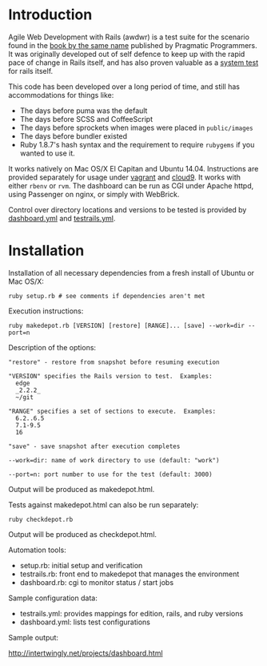 Introduction
============

Agile Web Development with Rails (awdwr) is a test suite for the scenario
found in the
[book by the same name](https://pragprog.com/titles/rails4/agile-web-development-with-rails-4th-edition) published by Pragmatic Programmers.  It was originally developed out of self defence to keep up with the rapid pace of change in Rails itself, and has also proven valuable as a [system test](https://github.com/rails/rails/blob/master/RELEASING_RAILS.md#is-sam-ruby-happy--if-not-make-him-happy) for rails itself.

This code has been developed over a long period of time, and still has
accommodations for things like:

  * The days before puma was the default
  * The days before SCSS and CoffeeScript
  * The days before sprockets when images were placed in `public/images`
  * The days before bundler existed
  * Ruby 1.8.7's hash syntax and the requirement to require `rubygems` if
    you wanted to use it.

It works natively on Mac OS/X El Capitan and Ubuntu 14.04.  Instructions are
provided separately for usage under [vagrant](vagrant#readme) and 
[cloud9](cloud9.md).  It works with either `rbenv` or `rvm`.  The dashboard
can be run as CGI under Apache httpd, using Passenger on nginx, or simply with
WebBrick.

Control over directory locations and versions to be tested is provided by
[dashboard.yml](dashboard.yml) and [testrails.yml](testrails.yml).

Installation
============

Installation of all necessary dependencies from a fresh install of Ubuntu or
Mac OS/X:
  
    ruby setup.rb # see comments if dependencies aren't met

Execution instructions:

    ruby makedepot.rb [VERSION] [restore] [RANGE]... [save] --work=dir --port=n

Description of the options:

    "restore" - restore from snapshot before resuming execution

    "VERSION" specifies the Rails version to test.  Examples:
      edge
      _2.2.2_
      ~/git

    "RANGE" specifies a set of sections to execute.  Examples:
      6.2..6.5
      7.1-9.5
      16

    "save" - save snapshot after execution completes

    --work=dir: name of work directory to use (default: "work")

    --port=n: port number to use for the test (default: 3000)

Output will be produced as makedepot.html.

Tests against makedepot.html can also be run separately:

    ruby checkdepot.rb

Output will be produced as checkdepot.html.

Automation tools:

  * setup.rb:     initial setup and verification
  * testrails.rb: front end to makedepot that manages the environment
  * dashboard.rb: cgi to monitor status / start jobs

Sample configuration data:

  * testrails.yml: provides mappings for edition, rails, and ruby versions
  * dashboard.yml: lists test configurations

Sample output:

  http://intertwingly.net/projects/dashboard.html
